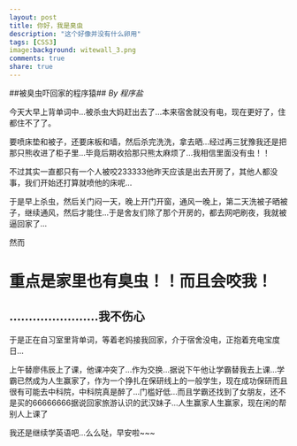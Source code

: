 ```yaml
---
layout: post
title: 你好，我是臭虫
description: "这个好像并没有什么卵用"
tags: [CSS3]
image:background: witewall_3.png
comments: true
share: true
---
```

##被臭虫吓回家的程序猿##
*By 程序盐*

今天大早上背单词中...被杀虫大妈赶出去了...本来宿舍就没有电，现在更好了，住都住不了了。

要喷床垫和被子，还要床板和墙，然后杀完洗洗，拿去晒...经过再三犹豫我还是把那只熊收进了柜子里...毕竟后期收拾那只熊太麻烦了...我相信里面没有虫！！

不过其实一直都只有一个人被咬233333他昨天应该是出去开房了，其他人都没事，我们开始还打算就喷他的床呢...

于是早上杀虫，然后关门闷一天，晚上开门开窗，通风一晚上，第二天洗被子晒被子，继续通风，然后才能住...于是舍友们除了那个开房的，都去网吧刷夜，我就被逼回家了...

然而

重点是家里也有臭虫！！而且会咬我！
=======
## .......................我不伤心 ##

于是正在自习室里背单词，等着老妈接我回家，介于宿舍没电，正抱着充电宝度日...

上午替廖伟辰上了课，他课冲突了...作为交换...据说下午他让学霸替我去上课...学霸已然成为人生赢家了，作为一个挣扎在保研线上的一般学生，现在成功保研而且很有可能去中科院，中科院真是醉了...门槛好低...而且学霸还找到了女朋友，还不是买的66666666据说回家旅游认识的武汉妹子...人生赢家人生赢家，现在闲的帮别人上课了

我还是继续学英语吧...么么哒，早安啦~~~
